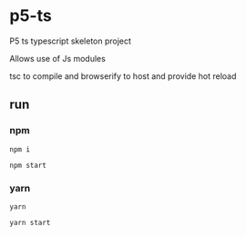 # p5-ts

P5 ts typescript skeleton project

Allows use of Js modules

tsc to compile and browserify to host and provide hot reload

## run

### npm
```npm i```

```npm start```

### yarn
```yarn```

```yarn start```
